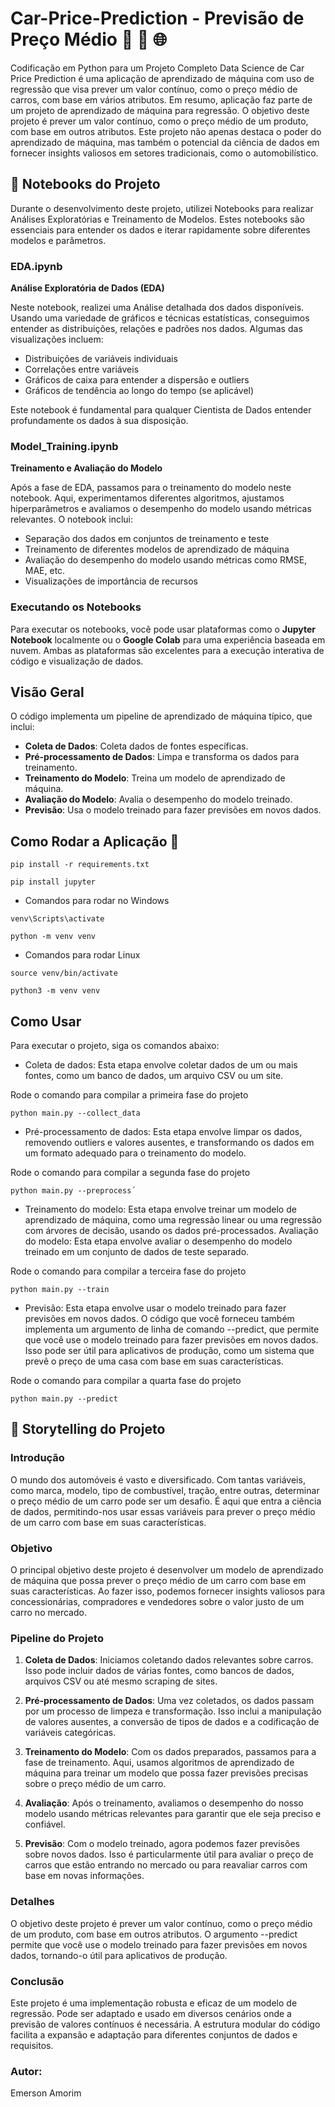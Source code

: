 # Car-Price-Prediction - Previsão de Preço Médio 🚀 🔄 🌐

Codificação em Python para um Projeto Completo Data Science de Car Price Prediction é uma aplicação de aprendizado de máquina com uso de regressão que visa prever um valor contínuo, como o preço médio de carros, com base em vários atributos.
Em resumo, aplicação faz parte de um projeto de aprendizado de máquina para regressão. O objetivo deste projeto é prever um valor contínuo, como o preço médio de um produto, com base em outros atributos. 
Este projeto não apenas destaca o poder do aprendizado de máquina, mas também o potencial da ciência de dados em fornecer insights valiosos em setores tradicionais, como o automobilístico.


## 📓 Notebooks do Projeto

Durante o desenvolvimento deste projeto, utilizei Notebooks para realizar Análises Exploratórias e Treinamento de Modelos. Estes notebooks são essenciais para entender os dados e iterar rapidamente sobre diferentes modelos e parâmetros.

### EDA.ipynb

**Análise Exploratória de Dados (EDA)**

Neste notebook, realizei uma Análise detalhada dos dados disponíveis. Usando uma variedade de gráficos e técnicas estatísticas, conseguimos entender as distribuições, relações e padrões nos dados. Algumas das visualizações incluem:

- Distribuições de variáveis individuais
- Correlações entre variáveis
- Gráficos de caixa para entender a dispersão e outliers
- Gráficos de tendência ao longo do tempo (se aplicável)

Este notebook é fundamental para qualquer Cientista de Dados entender profundamente os dados à sua disposição.

### Model_Training.ipynb

**Treinamento e Avaliação do Modelo**

Após a fase de EDA, passamos para o treinamento do modelo neste notebook. Aqui, experimentamos diferentes algoritmos, ajustamos hiperparâmetros e avaliamos o desempenho do modelo usando métricas relevantes. O notebook inclui:

- Separação dos dados em conjuntos de treinamento e teste
- Treinamento de diferentes modelos de aprendizado de máquina
- Avaliação do desempenho do modelo usando métricas como RMSE, MAE, etc.
- Visualizações de importância de recursos

### Executando os Notebooks

Para executar os notebooks, você pode usar plataformas como o **Jupyter Notebook** localmente ou o **Google Colab** para uma experiência baseada em nuvem. Ambas as plataformas são excelentes para a execução interativa de código e visualização de dados.



## Visão Geral

O código implementa um pipeline de aprendizado de máquina típico, que inclui:

- **Coleta de Dados**: Coleta dados de fontes específicas.
- **Pré-processamento de Dados**: Limpa e transforma os dados para treinamento.
- **Treinamento do Modelo**: Treina um modelo de aprendizado de máquina.
- **Avaliação do Modelo**: Avalia o desempenho do modelo treinado.
- **Previsão**: Usa o modelo treinado para fazer previsões em novos dados.

##  Como Rodar a Aplicação 🚀

```
pip install -r requirements.txt
```

```
pip install jupyter

```

- Comandos para rodar no Windows
```
venv\Scripts\activate 
```

```
python -m venv venv

```

- Comandos para rodar Linux
```
source venv/bin/activate

```

```
python3 -m venv venv

```


## Como Usar

Para executar o projeto, siga os comandos abaixo:

- Coleta de dados: Esta etapa envolve coletar dados de um ou mais fontes, como um banco de dados, um arquivo CSV ou um site.

Rode o comando para compilar a primeira fase do projeto

```
python main.py --collect_data
```

- Pré-processamento de dados: Esta etapa envolve limpar os dados, removendo outliers e valores ausentes, e transformando os dados em um formato adequado para o treinamento do modelo.

Rode o comando para compilar a segunda fase do projeto
```
python main.py --preprocess´
```

- Treinamento do modelo: Esta etapa envolve treinar um modelo de aprendizado de máquina, como uma regressão linear ou uma regressão com árvores de decisão, usando os dados pré-processados.
Avaliação do modelo: Esta etapa envolve avaliar o desempenho do modelo treinado em um conjunto de dados de teste separado.

Rode o comando para compilar a terceira fase do projeto
```
python main.py --train
```

- Previsão: Esta etapa envolve usar o modelo treinado para fazer previsões em novos dados.
O código que você forneceu também implementa um argumento de linha de comando --predict, que permite que você use o modelo treinado para fazer previsões em novos dados. Isso pode ser útil para aplicativos de produção, como um sistema que prevê o preço de uma casa com base em suas características.

Rode o comando para compilar a quarta fase do projeto
```
python main.py --predict

```

## 📖 Storytelling do Projeto

### Introdução

O mundo dos automóveis é vasto e diversificado. Com tantas variáveis, como marca, modelo, tipo de combustível, tração, entre outras, determinar o preço médio de um carro pode ser um desafio. É aqui que entra a ciência de dados, permitindo-nos usar essas variáveis para prever o preço médio de um carro com base em suas características.

### Objetivo

O principal objetivo deste projeto é desenvolver um modelo de aprendizado de máquina que possa prever o preço médio de um carro com base em suas características. Ao fazer isso, podemos fornecer insights valiosos para concessionárias, compradores e vendedores sobre o valor justo de um carro no mercado.

### Pipeline do Projeto

1. **Coleta de Dados**: Iniciamos coletando dados relevantes sobre carros. Isso pode incluir dados de várias fontes, como bancos de dados, arquivos CSV ou até mesmo scraping de sites.

2. **Pré-processamento de Dados**: Uma vez coletados, os dados passam por um processo de limpeza e transformação. Isso inclui a manipulação de valores ausentes, a conversão de tipos de dados e a codificação de variáveis categóricas.

3. **Treinamento do Modelo**: Com os dados preparados, passamos para a fase de treinamento. Aqui, usamos algoritmos de aprendizado de máquina para treinar um modelo que possa fazer previsões precisas sobre o preço médio de um carro.

4. **Avaliação**: Após o treinamento, avaliamos o desempenho do nosso modelo usando métricas relevantes para garantir que ele seja preciso e confiável.

5. **Previsão**: Com o modelo treinado, agora podemos fazer previsões sobre novos dados. Isso é particularmente útil para avaliar o preço de carros que estão entrando no mercado ou para reavaliar carros com base em novas informações.



### Detalhes
O objetivo deste projeto é prever um valor contínuo, como o preço médio de um produto, com base em outros atributos. 
O argumento --predict permite que você use o modelo treinado para fazer previsões em novos dados, tornando-o útil para aplicativos de produção.



### Conclusão
Este projeto é uma implementação robusta e eficaz de um modelo de regressão. Pode ser adaptado e usado em diversos cenários onde a previsão de valores contínuos é necessária. A estrutura modular do código facilita a expansão e adaptação para diferentes conjuntos de dados e requisitos.


### Autor:
Emerson Amorim
